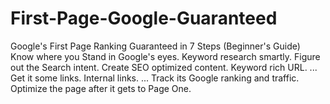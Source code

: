 # First-Page-Google-Guaranteed
Google's First Page Ranking Guaranteed in 7 Steps (Beginner's Guide) Know where you Stand in Google's eyes. Keyword research smartly. Figure out the Search intent. Create SEO optimized content. Keyword rich URL. ... Get it some links. Internal links. ... Track its Google ranking and traffic. Optimize the page after it gets to Page One.
